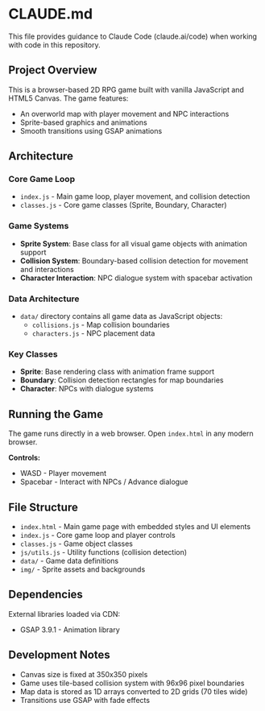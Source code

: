 # CLAUDE.md

This file provides guidance to Claude Code (claude.ai/code) when working with code in this repository.

## Project Overview

This is a browser-based 2D RPG game built with vanilla JavaScript and HTML5 Canvas. The game features:

- An overworld map with player movement and NPC interactions
- Sprite-based graphics and animations
- Smooth transitions using GSAP animations

## Architecture

### Core Game Loop

- `index.js` - Main game loop, player movement, and collision detection
- `classes.js` - Core game classes (Sprite, Boundary, Character)

### Game Systems

- **Sprite System**: Base class for all visual game objects with animation support
- **Collision System**: Boundary-based collision detection for movement and interactions
- **Character Interaction**: NPC dialogue system with spacebar activation

### Data Architecture

- `data/` directory contains all game data as JavaScript objects:
  - `collisions.js` - Map collision boundaries
  - `characters.js` - NPC placement data

### Key Classes

- **Sprite**: Base rendering class with animation frame support
- **Boundary**: Collision detection rectangles for map boundaries
- **Character**: NPCs with dialogue systems

## Running the Game

The game runs directly in a web browser. Open `index.html` in any modern browser.

**Controls:**

- WASD - Player movement
- Spacebar - Interact with NPCs / Advance dialogue

## File Structure

- `index.html` - Main game page with embedded styles and UI elements
- `index.js` - Core game loop and player controls
- `classes.js` - Game object classes
- `js/utils.js` - Utility functions (collision detection)
- `data/` - Game data definitions
- `img/` - Sprite assets and backgrounds

## Dependencies

External libraries loaded via CDN:

- GSAP 3.9.1 - Animation library

## Development Notes

- Canvas size is fixed at 350x350 pixels
- Game uses tile-based collision system with 96x96 pixel boundaries
- Map data is stored as 1D arrays converted to 2D grids (70 tiles wide)
- Transitions use GSAP with fade effects
